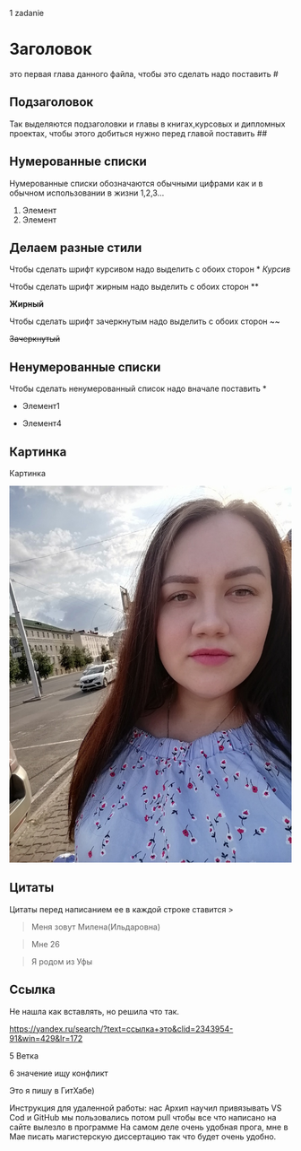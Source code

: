 1 zadanie

# Заголовок 

это первая глава данного файла, чтобы это сделать надо поставить #


## Подзаголовок 
Так выделяются подзаголовки и главы в книгах,курсовых и дипломных проектах, чтобы этого добиться нужно перед главой поставить ##

## Нумерованные списки

Нумерованные списки обозначаются обычными цифрами как и в обычном использовании в жизни 1,2,3...
1. Элемент
2. Элемент

## Делаем разные стили

Чтобы сделать шрифт курсивом надо выделить с обоих сторон *
*Курсив*

Чтобы сделать шрифт жирным надо выделить с обоих сторон **

**Жирный**

Чтобы сделать шрифт зачеркнутым надо выделить с обоих сторон ~~

~~Зачеркнутый~~

## Ненумерованные списки

Чтобы сделать ненумерованный список надо вначале поставить *

*   Элемент1

*   Элемент4

## Картинка

Картинка

![Привет! Это Милена!](Milena.jpg)

## Цитаты

Цитаты перед написанием ее в каждой строке ставится >

>Меня зовут Милена(Ильдаровна)

>Мне 26

>Я родом из Уфы

## Ccылка

Не нашла как вставлять, но решила что так.

https://yandex.ru/search/?text=ссылка+это&clid=2343954-91&win=429&lr=172

5 Ветка

6 значение ищу конфликт

Это я пишу в ГитХабе)

Инструкция для удаленной работы:
нас Архип научил привязывать VS Cod и GitHub
мы пользовались потом pull чтобы все что написано на сайте вылезло в программе
На самом деле очень удобная прога, мне в Мае писать магистерскую диссертацию так что будет очень удобно. 
